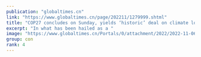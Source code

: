 ```yaml
---
publication: "globaltimes.cn"
link: "https://www.globaltimes.cn/page/202211/1279999.shtml"
title: "COP27 concludes on Sunday, yields ‘historic’ deal on climate loss and damage  "
excerpt: "In what has been hailed as a "
image: "https://www.globaltimes.cn/Portals/0/attachment/2022/2022-11-06/8f25207c-64e3-4e1d-bfd1-ba3da6750b77_s.jpeg"
group: con
rank: 4
---
```


